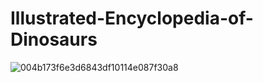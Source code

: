 # Illustrated-Encyclopedia-of-Dinosaurs
![004b173f6e3d6843df10114e087f30a8](https://media.giphy.com/media/TFxYl2lYJEu9kY1lEb/giphy.gif) 
